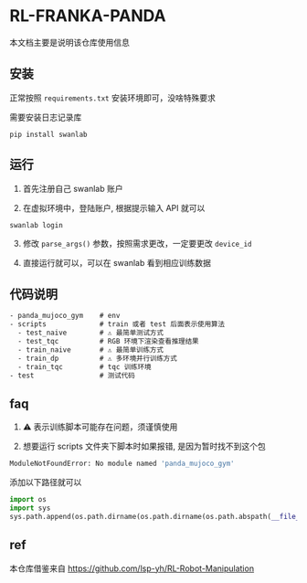 # RL-FRANKA-PANDA 

本文档主要是说明该仓库使用信息

## 安装

正常按照 `requirements.txt` 安装环境即可，没啥特殊要求

需要安装日志记录库

```
pip install swanlab
```

## 运行

1. 首先注册自己 swanlab 账户

2. 在虚拟环境中，登陆账户, 根据提示输入 API 就可以

  ```
  swanlab login
  ```

3. 修改 `parse_args()` 参数，按照需求更改，一定要更改 `device_id` 

4. 直接运行就可以，可以在 swanlab 看到相应训练数据

## 代码说明

```txt
- panda_mujoco_gym    # env
- scripts             # train 或者 test 后面表示使用算法
  - test_naive        # ⚠️ 最简单测试方式
  - test_tqc          # RGB 环境下渲染查看推理结果
  - train_naive       # ⚠️ 最简单训练方式
  - train_dp          # ⚠️ 多环境并行训练方式
  - train_tqc         # tqc 训练环境
- test                # 测试代码
```

## faq

1. ⚠️ 表示训练脚本可能存在问题，须谨慎使用

2. 想要运行 scripts 文件夹下脚本时如果报错, 是因为暂时找不到这个包

```bash
ModuleNotFoundError: No module named 'panda_mujoco_gym'
```

添加以下路径就可以

```py
import os
import sys
sys.path.append(os.path.dirname(os.path.dirname(os.path.abspath(__file__))))
```

## ref

本仓库借鉴来自 https://github.com/lsp-yh/RL-Robot-Manipulation
